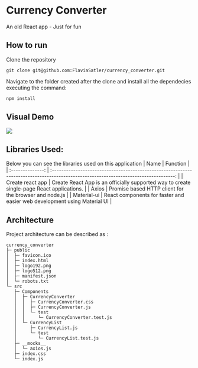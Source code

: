 # Currency Converter

An old React app - Just for fun

## How to run

Clone the repository

```
git clone git@github.com:FlaviaSatler/currency_converter.git
```

Navigate to the folder created after the clone and install all the dependecies executing the command:

```sh
npm install
```

## Visual Demo

![](https://imgur.com/a/ZioRik8.gif)

## Libraries Used:

Below you can see the libraries used on this application
| Name | Function |
| :--------------: | :----------------------------------------------------------------------------------------------------------------------------------: |
| Create react app | Create React App is an officially supported way to create single-page React applications. |
| Axios | Promise based HTTP client for the browser and node.js |
| Material-ui | React components for faster and easier web development using Material UI |

## Architecture

Project architecture can be described as :

```
currency_converter
├─ public
│  ├─ favicon.ico
│  ├─ index.html
│  ├─ logo192.png
│  ├─ logo512.png
│  ├─ manifest.json
│  └─ robots.txt
└─ src
   ├─ Components
   │  ├─ CurrencyConverter
   │  │  ├─ CurrencyConverter.css
   │  │  ├─ CurrencyConverter.js
   │  │  └─ test
   │  │     └─ CurrencyConverter.test.js
   │  └─ CurrencyList
   │     ├─ CurrencyList.js
   │     └─ test
   │        └─ CurrencyList.test.js
   ├─ __mocks__
   │  └─ axios.js
   ├─ index.css
   └─ index.js

```